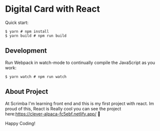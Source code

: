 # Digital Card with React

Quick start:

```
$ yarn # npm install
$ yarn build # npm run build
````

## Development

Run Webpack in watch-mode to continually compile the JavaScript as you work:

```
$ yarn watch # npm run watch
```

## About Project

At Scrimba I'm learning front end and this is my first project with react. Im proud of this, React is Really cool you can see the project here:https://clever-alpaca-fc5ebf.netlify.app/ 🎉



Happy Coding!
